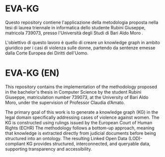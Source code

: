# EVA-KG
Questo repository contiene l'applicazione della metodologia proposta nella tesi di laurea triennale in informatica dello studente Rubini Giuseppe, matricola 739073, presso l'Università degli Studi di Bari Aldo Moro .

L'obiettivo di questo lavoro è quello di creare un knowledge graph in ambito giuridico per i casi di violenza sulle donne, partendo da sentenze emesse dalla Corte Europea dei Diritti dell'Uomo.

# EVA-KG (EN)
This repository contains the implementation of the methodology proposed in the bachelor's thesis in Computer Science by the student Rubini Giuseppe, matriculation number 739073, at the University of Bari Aldo Moro, under the supervision of Professor Claudia d’Amato.

The primary goal of this work is to generate a knowledge graph (KG) in the legal domain specifically addressing cases of violence against women. The KG is constructed using rulings issued by the European Court of Human Rights (ECHR)
The methodology follows a bottom-up approach, meaning that knowledge is extracted directly from judicial documents before being structured into an ontology. The resulting Linked Open Data (LOD)-compliant KG provides structured, interconnected, and queryable data, supporting transparency and accessibility.
